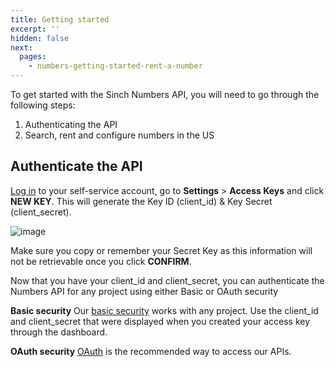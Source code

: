 ```yaml
---
title: Getting started
excerpt: ''
hidden: false
next:
  pages:
    - numbers-getting-started-rent-a-number
---
```


To get started with the Sinch Numbers API, you will need to go through the following steps:
 1. Authenticating the API
 2. Search, rent and configure numbers in the US


## Authenticate the API

[Log in](https://dashboard.sinch.com/login) to your self-service account, go to **Settings** > **Access Keys** and click **NEW KEY**. This will generate the Key ID (client_id) & Key Secret (client_secret).

![image](https://user-images.githubusercontent.com/76005934/103316043-421dda80-49f5-11eb-9a0d-b3950e55dcad.png)

Make sure you copy or remember your Secret Key as this information will not be retrievable once you click **CONFIRM**.

Now that you have your client_id and client_secret, you can authenticate the Numbers API for any project using either Basic or OAuth security

**Basic security**
Our [basic security](https://developers.sinch.com/reference/#active-number) works with any project. Use the client_id and client_secret that were displayed when you created your access key through the dashboard.

**OAuth security**
[OAuth](https://developers.sinch.com/reference/#active-number) is the recommended way to access our APIs.
